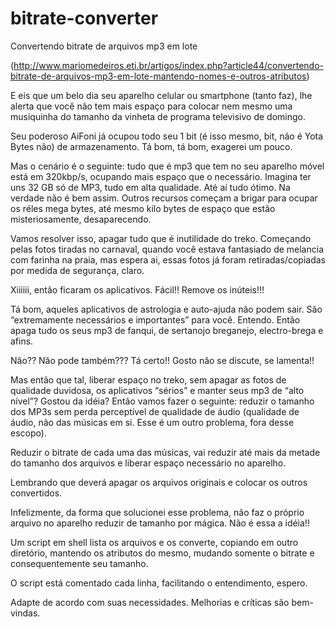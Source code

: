 # bitrate-converter
Convertendo bitrate de arquivos mp3 em lote

(http://www.mariomedeiros.eti.br/artigos/index.php?article44/convertendo-bitrate-de-arquivos-mp3-em-lote-mantendo-nomes-e-outros-atributos)

E eis que um belo dia seu aparelho celular ou smartphone (tanto faz), lhe alerta que você não tem mais espaço para colocar nem mesmo uma musiquinha do tamanho da vinheta de programa televisivo de domingo.

Seu poderoso AiFoni já ocupou todo seu 1 bit (é isso mesmo, bit, não é Yota Bytes não) de armazenamento. Tá bom, tá bom, exagerei um pouco.

Mas o cenário é o seguinte: tudo que é mp3 que tem no seu aparelho móvel está em 320kbp/s, ocupando mais espaço que o necessário. Imagina ter uns 32 GB só de MP3, tudo em alta qualidade. Até aí tudo ótimo. Na verdade não é bem assim. Outros recursos começam a brigar para ocupar os réles mega bytes, até mesmo kilo bytes de espaço que estão misteriosamente, desaparecendo.

Vamos resolver isso, apagar tudo que é inutilidade do treko. Começando pelas fotos tiradas no carnaval, quando você estava fantasiado de melancia com farinha na praia, mas espera ai, essas fotos já foram retiradas/copiadas por medida de segurança, claro.

Xiiiiii, então ficaram os aplicativos. Fácil!! Remove os inúteis!!!

Tá bom, aqueles aplicativos de astrologia e auto-ajuda não podem sair. São “extremamente necessários e importantes” para você. Entendo. Então apaga tudo os seus mp3 de fanqui, de sertanojo breganejo, electro-brega e afins.

Não?? Não pode também??? Tá certo!! Gosto não se discute, se lamenta!!

Mas então que tal, liberar espaço no treko, sem apagar as fotos de qualidade duvidosa, os aplicativos “sérios” e manter seus mp3 de “alto nível”? Gostou da idéia? Então vamos fazer o seguinte: reduzir o tamanho dos MP3s sem perda perceptível de qualidade de áudio (qualidade de áudio, não das músicas em si. Esse é um outro problema, fora desse escopo).

Reduzir o bitrate de cada uma das músicas, vai reduzir até mais da metade do tamanho dos arquivos e liberar espaço necessário no aparelho.

Lembrando que deverá apagar os arquivos originais e colocar os outros convertidos.

Infelizmente, da forma que solucionei esse problema, não faz o próprio arquivo no aparelho reduzir de tamanho por mágica. Não é essa a idéia!!

Um script em shell lista os arquivos e os converte, copiando em outro diretório, mantendo os atributos do mesmo, mudando somente o bitrate e consequentemente seu tamanho.

O script está comentado cada linha, facilitando o entendimento, espero.

Adapte de acordo com suas necessidades. Melhorias e críticas são bem-vindas.
